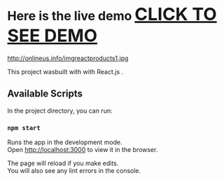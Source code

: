 # Here is the live demo <a href="http://onlineus.info/" style="font-size: 40px">CLICK TO SEE DEMO</a>

http://onlineus.info/imgreactproducts1.jpg


This project wasbuilt with with React.js .

## Available Scripts

In the project directory, you can run:

### `npm start`

Runs the app in the development mode.<br>
Open [http://localhost:3000](http://localhost:3000) to view it in the browser.

The page will reload if you make edits.<br>
You will also see any lint errors in the console.





